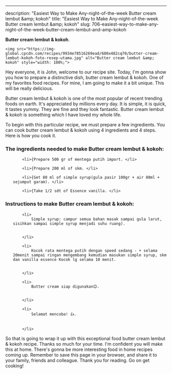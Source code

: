 ---
description: "Easiest Way to Make Any-night-of-the-week Butter cream lembut &amp;amp; kokoh"
title: "Easiest Way to Make Any-night-of-the-week Butter cream lembut &amp;amp; kokoh"
slug: 706-easiest-way-to-make-any-night-of-the-week-butter-cream-lembut-and-amp-kokoh

<p>
	<strong>Butter cream lembut &amp; kokoh</strong>. 
	
</p>
<p>
	
	<img src="https://img-global.cpcdn.com/recipes/9934e78516269ead/680x482cq70/butter-cream-lembut-kokoh-foto-resep-utama.jpg" alt="Butter cream lembut &amp; kokoh" style="width: 100%;">
	
	
</p>
<p>
	Hey everyone, it is John, welcome to our recipe site. Today, I'm gonna show you how to prepare a distinctive dish, butter cream lembut &amp; kokoh. One of my favorites food recipes. For mine, I am going to make it a bit unique. This will be really delicious.
</p>
	
<p>
	
</p>
<p>
	Butter cream lembut &amp; kokoh is one of the most popular of recent trending foods on earth. It's appreciated by millions every day. It is simple, it is quick, it tastes yummy. They are fine and they look fantastic. Butter cream lembut &amp; kokoh is something which I have loved my whole life.
</p>

<p>
To begin with this particular recipe, we must prepare a few ingredients. You can cook butter cream lembut &amp; kokoh using 4 ingredients and 4 steps. Here is how you cook it.
</p>

<h3>The ingredients needed to make Butter cream lembut &amp; kokoh:</h3>

<ol>
	
		<li>{Prepare 500 gr of mentega putih import. </li>
	
		<li>{Prepare 200 ml of skm. </li>
	
		<li>{Get 80 ml of simple syrup(gula pasir 100gr + air 80ml + sejumput garam). </li>
	
		<li>{Take 1/2 sdt of Essence vanilla. </li>
	
</ol>
<p>
	
</p>

<h3>Instructions to make Butter cream lembut &amp; kokoh:</h3>

<ol>
	
		<li>
			Simple syrup: campur semua bahan masak sampai gula larut, sisihkan sampai simple syrup menjadi suhu ruang).
			
			
		</li>
	
		<li>
			Kocok rata mentega putih dengan speed sedang - + selama 20menit sampai ringan mengembang kemudian masukan simple syrup, skm dan vanilla essence Kocok lg selama 10 menit.
			
			
		</li>
	
		<li>
			Butter cream siap digunakan😊.
			
			
		</li>
	
		<li>
			Selamat mencoba! 👍.
			
			
		</li>
	
</ol>

<p>
	
</p>

<p>
	So that is going to wrap it up with this exceptional food butter cream lembut &amp; kokoh recipe. Thanks so much for your time. I'm confident you will make this at home. There's gonna be more interesting food in home recipes coming up. Remember to save this page in your browser, and share it to your family, friends and colleague. Thank you for reading. Go on get cooking!
</p>
